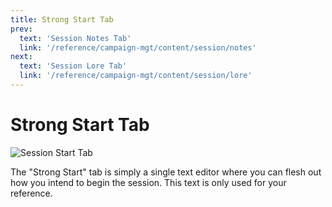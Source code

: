 ```yaml
---
title: Strong Start Tab
prev: 
  text: 'Session Notes Tab'
  link: '/reference/campaign-mgt/content/session/notes'
next: 
  text: 'Session Lore Tab'
  link: '/reference/campaign-mgt/content/session/lore'
---
```

# Strong Start Tab
![Session Start Tab](/assets/images/session-start-tab.webp)

The "Strong Start" tab is simply a single text editor where you can flesh out how you intend to begin the session.  This text is only used for your reference.
